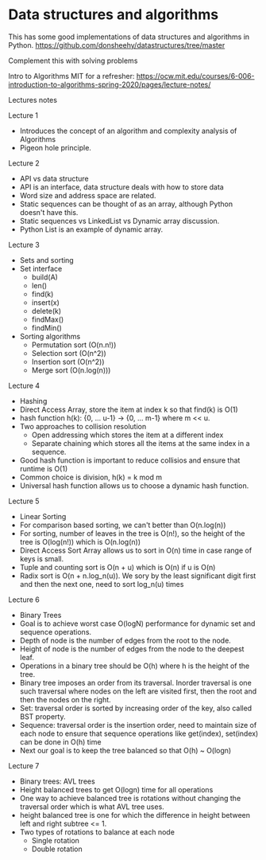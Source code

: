 # Data structures and algorithms

This has some good implementations of data structures and algorithms in Python.
https://github.com/donsheehy/datastructures/tree/master

Complement this with solving problems

Intro to Algorithms MIT for a refresher: https://ocw.mit.edu/courses/6-006-introduction-to-algorithms-spring-2020/pages/lecture-notes/

Lectures notes

Lecture 1
- Introduces the concept of an algorithm and complexity analysis of Algorithms
- Pigeon hole principle.

Lecture 2
- API vs data structure
- API is an interface, data structure deals with how to store data
- Word size and address space are related.
- Static sequences can be thought of as an array, although Python doesn't have this.
- Static sequences vs LinkedList vs Dynamic array discussion.
- Python List is an example of dynamic array.

Lecture 3
- Sets and sorting
- Set interface
  - build(A)
  - len()
  - find(k)
  - insert(x)
  - delete(k)
  - findMax()
  - findMin()
- Sorting algorithms
  - Permutation sort (O(n.n!))
  - Selection sort (O(n^2))
  - Insertion sort (O(n^2))
  - Merge sort (O(n.log(n)))

Lecture 4
- Hashing
- Direct Access Array, store the item at index k so that find(k) is O(1)
- hash function h(k): {0, ... u-1} -> {0, ... m-1} where m << u.
- Two approaches to collision resolution
  - Open addressing which stores the item at a different index
  - Separate chaining which stores all the items at the same index in a sequence.
- Good hash function is important to reduce collisios and ensure that runtime is O(1)
- Common choice is division, h(k) = k mod m
- Universal hash function allows us to choose a dynamic hash function.

Lecture 5
- Linear Sorting
- For comparison based sorting, we can't better than O(n.log(n))
- For sorting, number of leaves in the tree is O(n!), so the height of the tree is O(log(n!)) which is O(n.log(n))
- Direct Access Sort Array allows us to sort in O(n) time in case range of keys is small.
- Tuple and counting sort is O(n + u) which is O(n) if u is O(n)
- Radix sort is O(n + n.log_n(u)). We sory by the least significant digit first and then the next one, need to sort log_n(u) times

Lecture 6
- Binary Trees
- Goal is to achieve worst case O(logN) performance for dynamic set and sequence operations.
- Depth of node is the number of edges from the root to the node.
- Height of node is the number of edges from the node to the deepest leaf.
- Operations in a binary tree should be O(h) where h is the height of the tree.
- Binary tree imposes an order from its traversal. Inorder traversal is one such traversal where nodes on the left are visited first, then the root and then the nodes on the right.
- Set: traversal order is sorted by increasing order of the key, also called BST property.
- Sequence: traversal order is the insertion order, need to maintain size of each node to ensure that sequence operations like get(index), set(index) can be done in O(h) time
- Next our goal is to keep the tree balanced so that O(h) ~ O(logn)

Lecture 7
- Binary trees: AVL trees
- Height balanced trees to get O(logn) time for all operations
- One way to achieve balanced tree is rotations without changing the traversal order which is what AVL tree uses.
- height balanced tree is one for which the difference in height between left and right subtree <= 1.
- Two types of rotations to balance at each node
  - Single rotation
  - Double rotation
